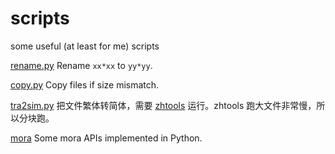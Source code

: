 # scripts
some useful (at least for me) scripts

[rename.py](rename.py) Rename `xx*xx` to `yy*yy`.

[copy.py](copy.py) Copy files if size mismatch.

[tra2sim.py](tra2sim.py) 把文件繁体转简体，需要 [zhtools](https://github.com/skydark/nstools/tree/master/zhtools) 运行。zhtools 跑大文件非常慢，所以分块跑。

[mora](mora/README.md) Some mora APIs implemented in Python.